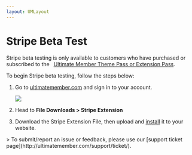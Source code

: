 ```yaml
---
layout: UMLayout
---
```

# Stripe Beta Test
<p>
	Stripe beta testing is only available to customers who have purchased or subscribed to the
	<strong> </strong> <a href="https://ultimatemember.com/pricing/">Ultimate Member Theme Pass or Extension Pass</a>.</p><p>
	To begin Stripe beta testing, follow the steps below:</p><ol>
	
<li>Go to <a href="http://ultimatemember.com/">ultimatemember.com</a> and sign in to your account.<br>
	
<p>
		<img class="noBdr" src="https://s3.amazonaws.com/helpscout.net/docs/assets/561c96629033600a7a36d662/images/65111ea0638c3422caf9cc65/file-1zRRYgXppW.png">
	</p></li>	
<li>
	
<p>
		Head to 
		<strong>File Downloads > Stripe Extension</strong>
	</p></li>	
<li>
	
<p>
		Download the Stripe Extension File, then upload and 
		<a href="https://ultimatemember.github.io/docs-v3/um-stripe/article/27-installing-an-extension">install</a> it to your website.<br>
	</p></li></ol><p>
	> To submit/report an issue or feedback, please use our [support ticket page](http://ultimatemember.com/support/ticket/).</p>

